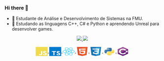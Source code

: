 ### Hi there 👋

- 🔭 Estudante de Análise e Desenvolvimento de Sistemas na FMU.
- 🌱 Estudando as linguagens C++, C# e Python e aprendendo Unreal para desenvolver games.

<div align="center">
  <a href="https://github.com/kaylorlira">
  <img height="130em" src="https://github-readme-stats.vercel.app/api?username=kaylorlira&show_icons=true&theme=midnight-purple&include_all_commits=true&count_private=true"/>
  <img height="130em" src="https://github-readme-stats.vercel.app/api/top-langs/?username=kaylorlira&layout=compact&langs_count=7&theme=midnight-purple"/>
</div>
<div style="display: inline_block" align="center"><br>
  <img align="center" alt="Kay-Js" height="30" width="40" src="https://raw.githubusercontent.com/devicons/devicon/master/icons/javascript/javascript-plain.svg">
  <img align="center" alt="Kay-Ts" height="30" width="40" src="https://raw.githubusercontent.com/devicons/devicon/master/icons/typescript/typescript-plain.svg">
  <img align="center" alt="Kay-React" height="30" width="40" src="https://raw.githubusercontent.com/devicons/devicon/master/icons/react/react-original.svg">
  <img align="center" alt="Kay-HTML" height="30" width="40" src="https://raw.githubusercontent.com/devicons/devicon/master/icons/html5/html5-original.svg">
  <img align="center" alt="Kay-CSS" height="30" width="40" src="https://raw.githubusercontent.com/devicons/devicon/master/icons/css3/css3-original.svg">
  <img align="center" alt="Kay-Python" height="30" width="40" src="https://raw.githubusercontent.com/devicons/devicon/master/icons/python/python-original.svg">
  <img align="center" alt="Kay-Csharp" height="30" width="40" src="https://raw.githubusercontent.com/devicons/devicon/master/icons/csharp/csharp-original.svg">
</div>
